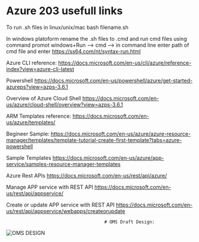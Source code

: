 # Azure 203 usefull links

To run .sh files in linux/unix/mac
bash filename.sh

In windows platoform rename the .sh files to .cmd and run cmd files using command promot
windows+Run --> cmd --> in command line enter path of cmd file and enter
https://ss64.com/nt/syntax-run.html

Azure CLI reference: https://docs.microsoft.com/en-us/cli/azure/reference-index?view=azure-cli-latest

Powershell
https://docs.microsoft.com/en-us/powershell/azure/get-started-azureps?view=azps-3.6.1


Overview of Azure Cloud Shell
https://docs.microsoft.com/en-us/azure/cloud-shell/overview?view=azps-3.6.1

ARM Templates reference:
https://docs.microsoft.com/en-us/azure/templates/

Begineer Sample:
https://docs.microsoft.com/en-us/azure/azure-resource-manager/templates/template-tutorial-create-first-template?tabs=azure-powershell

Sample Templates
https://docs.microsoft.com/en-us/azure/app-service/samples-resource-manager-templates


Azure Rest APIs
https://docs.microsoft.com/en-us/rest/api/azure/

Manage APP service with REST API
https://docs.microsoft.com/en-us/rest/api/appservice/

Create or update APP service with REST API
https://docs.microsoft.com/en-us/rest/api/appservice/webapps/createorupdate

                                         # OMS Draft Design:
![OMS DESIGN](https://github.com/vlbhaskar/Azure203/blob/master/OMS.Products/Untitled%20Diagram.jpg)

